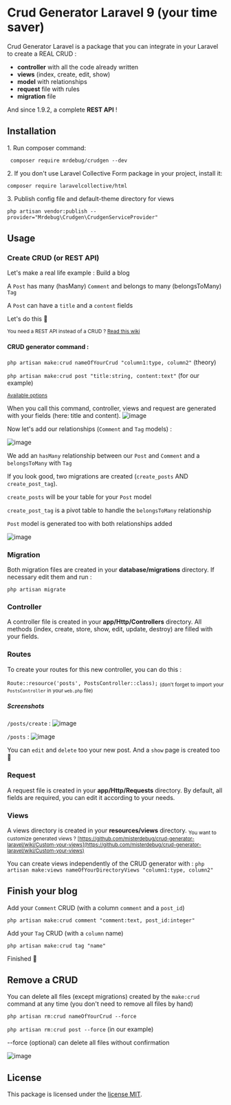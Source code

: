 # Crud Generator Laravel 9 (your time saver)

Crud Generator Laravel is a package that you can integrate in your Laravel to create a REAL CRUD :
- **controller** with all the code already written
- **views** (index, create, edit, show)
- **model** with relationships
- **request** file with rules
- **migration** file

And since 1.9.2, a complete **REST API** !

## Installation

1\. Run composer command:

``` composer require mrdebug/crudgen --dev```

2\. If you don't use Laravel Collective Form package in your project, install it:

``` composer require laravelcollective/html ```

3\. Publish config file and default-theme directory for views

``` php artisan vendor:publish --provider="Mrdebug\Crudgen\CrudgenServiceProvider" ```


## Usage

### Create CRUD (or REST API)

Let's make a real life example : Build a blog

A `Post` has many (hasMany) `Comment` and belongs to many (belongsToMany) `Tag`

A `Post` can have a `title` and a `content` fields

Let's do this 🙂

<sub>You need a REST API instead of a CRUD ? [Read this wiki](https://github.com/misterdebug/crud-generator-laravel/wiki/Make-a-complete-REST-API-instead-of-CRUD)</sub>

#### CRUD generator command :

``` php artisan make:crud nameOfYourCrud "column1:type, column2" ``` (theory)

``` php artisan make:crud post "title:string, content:text" ``` (for our example)

<sub>[Available options](https://github.com/misterdebug/crud-generator-laravel/wiki/Available-options-when-you-use-make:crud-command)</sub>

When you call this command, controller, views and request are generated with your fields (here: title and content).
![image](https://user-images.githubusercontent.com/23297600/192172786-1703f7b8-f577-45c1-b0f9-296999827af2.png)

Now let's add our relationships (`Comment` and `Tag` models) :

![image](https://user-images.githubusercontent.com/23297600/192173041-6c71d727-1e29-4edc-9397-bdb07f44a378.png)

We add an `hasMany` relationship between our `Post` and `Comment`
and a `belongsToMany` with `Tag`

If you look good, two migrations are created (`create_posts` AND `create_post_tag`).

`create_posts` will be your table for your `Post` model

`create_post_tag` is a pivot table to handle the `belongsToMany` relationship

`Post` model is generated too with both relationships added

![image](https://user-images.githubusercontent.com/23297600/192173463-f3e61b41-373a-44a8-870f-fc837968a5c7.png)

### Migration

Both migration files are created in your **database/migrations** directory. If necessary edit them and run :
   
``` php artisan migrate ```

### Controller

A controller file is created in your **app/Http/Controllers** directory. All methods (index, create, store, show, edit, update, destroy) are filled with your fields.

### Routes

To create your routes for this new controller, you can do this :

``` Route::resource('posts', PostsController::class); ``` <sub>(don't forget to import your `PostsController` in your `web.php` file)</sub>

##### Screenshots

`/posts/create` :
![image](https://user-images.githubusercontent.com/23297600/192176702-dc0371f4-5d1b-49e3-a9ea-7352a33187d4.png)


`/posts` :
![image](https://user-images.githubusercontent.com/23297600/192176845-b3722083-90a9-4257-90d1-8a2eb28baa01.png)

You can `edit` and `delete` too your new post. And a `show` page is created too 🙂

### Request

A request file is created in your **app/Http/Requests** directory. By default, all fields are required, you can edit it according to your needs.

### Views

A views directory is created in your **resources/views** directory.
<sub>You want to customize generated views ? [https://github.com/misterdebug/crud-generator-laravel/wiki/Custom-your-views](https://github.com/misterdebug/crud-generator-laravel/wiki/Custom-your-views)</sub>

You can create views independently of the CRUD generator with :
``` php artisan make:views nameOfYourDirectoryViews "column1:type, column2" ```

## Finish your blog

Add your `Comment` CRUD (with a column `comment` and a `post_id`)

``` php artisan make:crud comment "comment:text, post_id:integer" ```

Add your `Tag` CRUD (with a `column` name)

``` php artisan make:crud tag "name" ```

Finished 🎉

## Remove a CRUD

You can delete all files (except migrations) created by the `make:crud` command at any time (you don't need to remove all files by hand)

``` php artisan rm:crud nameOfYourCrud --force ```

``` php artisan rm:crud post --force ``` (in our example)

--force (optional) can delete all files without confirmation

![image](https://user-images.githubusercontent.com/23297600/192183601-a4f8d206-3920-4f8a-8e0d-cf8442894e07.png)


## License

This package is licensed under the [license MIT](http://opensource.org/licenses/MIT).
